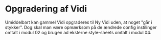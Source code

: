# Opgradering af Vidi

Umiddelbart kan gammel Vidi opgraderes til Ny Vidi uden, at noget "går i stykker". Dog skal man være opmærksom på de ændrede config instilinger omtalt i modul 02 og brugen ad eksterne style-sheets omtalt i modul 04.